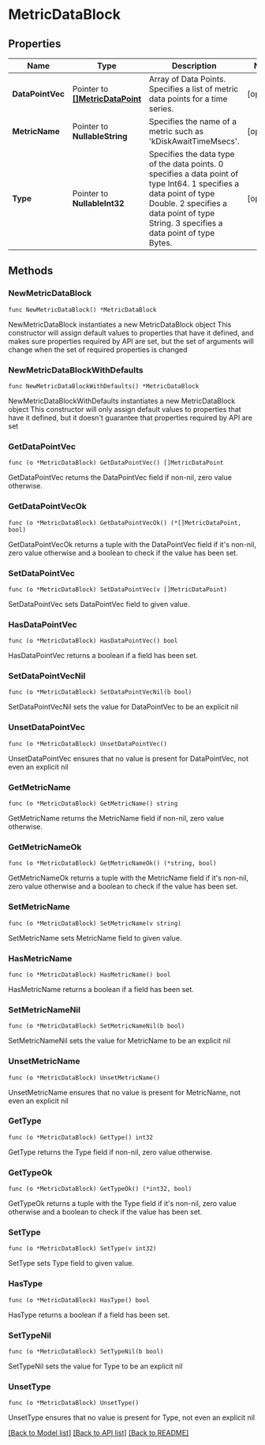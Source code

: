 # MetricDataBlock

## Properties

Name | Type | Description | Notes
------------ | ------------- | ------------- | -------------
**DataPointVec** | Pointer to [**[]MetricDataPoint**](MetricDataPoint.md) | Array of Data Points.  Specifies a list of metric data points for a time series. | [optional] 
**MetricName** | Pointer to **NullableString** | Specifies the name of a metric such as &#39;kDiskAwaitTimeMsecs&#39;. | [optional] 
**Type** | Pointer to **NullableInt32** | Specifies the data type of the data points. 0 specifies a data point of type Int64. 1 specifies a data point of type Double. 2 specifies a data point of type String. 3 specifies a data point of type Bytes. | [optional] 

## Methods

### NewMetricDataBlock

`func NewMetricDataBlock() *MetricDataBlock`

NewMetricDataBlock instantiates a new MetricDataBlock object
This constructor will assign default values to properties that have it defined,
and makes sure properties required by API are set, but the set of arguments
will change when the set of required properties is changed

### NewMetricDataBlockWithDefaults

`func NewMetricDataBlockWithDefaults() *MetricDataBlock`

NewMetricDataBlockWithDefaults instantiates a new MetricDataBlock object
This constructor will only assign default values to properties that have it defined,
but it doesn't guarantee that properties required by API are set

### GetDataPointVec

`func (o *MetricDataBlock) GetDataPointVec() []MetricDataPoint`

GetDataPointVec returns the DataPointVec field if non-nil, zero value otherwise.

### GetDataPointVecOk

`func (o *MetricDataBlock) GetDataPointVecOk() (*[]MetricDataPoint, bool)`

GetDataPointVecOk returns a tuple with the DataPointVec field if it's non-nil, zero value otherwise
and a boolean to check if the value has been set.

### SetDataPointVec

`func (o *MetricDataBlock) SetDataPointVec(v []MetricDataPoint)`

SetDataPointVec sets DataPointVec field to given value.

### HasDataPointVec

`func (o *MetricDataBlock) HasDataPointVec() bool`

HasDataPointVec returns a boolean if a field has been set.

### SetDataPointVecNil

`func (o *MetricDataBlock) SetDataPointVecNil(b bool)`

 SetDataPointVecNil sets the value for DataPointVec to be an explicit nil

### UnsetDataPointVec
`func (o *MetricDataBlock) UnsetDataPointVec()`

UnsetDataPointVec ensures that no value is present for DataPointVec, not even an explicit nil
### GetMetricName

`func (o *MetricDataBlock) GetMetricName() string`

GetMetricName returns the MetricName field if non-nil, zero value otherwise.

### GetMetricNameOk

`func (o *MetricDataBlock) GetMetricNameOk() (*string, bool)`

GetMetricNameOk returns a tuple with the MetricName field if it's non-nil, zero value otherwise
and a boolean to check if the value has been set.

### SetMetricName

`func (o *MetricDataBlock) SetMetricName(v string)`

SetMetricName sets MetricName field to given value.

### HasMetricName

`func (o *MetricDataBlock) HasMetricName() bool`

HasMetricName returns a boolean if a field has been set.

### SetMetricNameNil

`func (o *MetricDataBlock) SetMetricNameNil(b bool)`

 SetMetricNameNil sets the value for MetricName to be an explicit nil

### UnsetMetricName
`func (o *MetricDataBlock) UnsetMetricName()`

UnsetMetricName ensures that no value is present for MetricName, not even an explicit nil
### GetType

`func (o *MetricDataBlock) GetType() int32`

GetType returns the Type field if non-nil, zero value otherwise.

### GetTypeOk

`func (o *MetricDataBlock) GetTypeOk() (*int32, bool)`

GetTypeOk returns a tuple with the Type field if it's non-nil, zero value otherwise
and a boolean to check if the value has been set.

### SetType

`func (o *MetricDataBlock) SetType(v int32)`

SetType sets Type field to given value.

### HasType

`func (o *MetricDataBlock) HasType() bool`

HasType returns a boolean if a field has been set.

### SetTypeNil

`func (o *MetricDataBlock) SetTypeNil(b bool)`

 SetTypeNil sets the value for Type to be an explicit nil

### UnsetType
`func (o *MetricDataBlock) UnsetType()`

UnsetType ensures that no value is present for Type, not even an explicit nil

[[Back to Model list]](../README.md#documentation-for-models) [[Back to API list]](../README.md#documentation-for-api-endpoints) [[Back to README]](../README.md)


